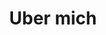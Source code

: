 ---
title: Uber mich
layout: default
order: 1
id: uber-mich
intro: Uber mich text **bla** bla bla
image: /static/img/jana-brenner.jpg
---